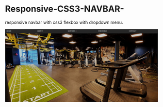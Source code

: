# Responsive-CSS3-NAVBAR-
responsive navbar with css3 flexbox with dropdown menu.

![](img/Capture.JPG)
